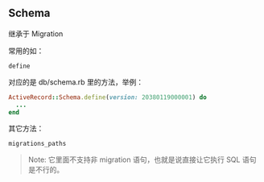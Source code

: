 ## Schema

继承于 Migration

常用的如：

```
define
```

对应的是 db/schema.rb 里的方法，举例：

```ruby
ActiveRecord::Schema.define(version: 20380119000001) do
  ...
end
```

其它方法：

```
migrations_paths
```

> Note: 它里面不支持非 migration 语句，也就是说直接让它执行 SQL 语句是不行的。

